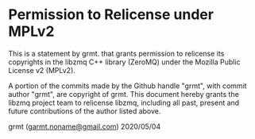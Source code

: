 # Permission to Relicense under MPLv2

This is a statement by grmt.
that grants permission to relicense its copyrights in the libzmq C++
library (ZeroMQ) under the Mozilla Public License v2 (MPLv2).

A portion of the commits made by the Github handle "grmt", with
commit author "grmt", are copyright of grmt.
This document hereby grants the libzmq project team to relicense libzmq, 
including all past, present and future contributions of the author listed above.

grmt (garmt.noname@gmail.com)
2020/05/04
